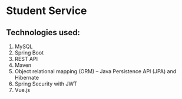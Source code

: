 # Student Service

## Technologies used: 
1. MySQL
2. Spring Boot
3. REST API
4. Maven
5. Object relational mapping (ORM) – Java Persistence API (JPA) and Hibernate
6. Spring Security with JWT
7. Vue.js
